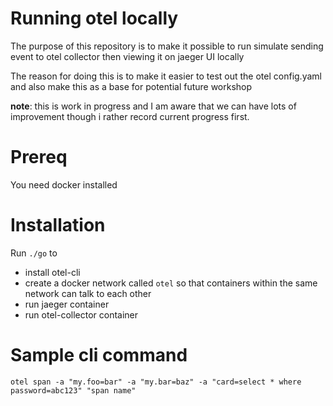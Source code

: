 # Running otel locally

The purpose of this repository is to make it possible to run simulate sending event to otel collector then viewing it on jaeger UI locally

The reason for doing this is to make it easier to test out the otel config.yaml and also make this as a base for potential future workshop

__note__: this is work in progress and I am aware that we can have lots of improvement though i rather record current progress first.

# Prereq
You need docker installed

# Installation
Run `./go` to 
- install otel-cli
- create a docker network called `otel` so that containers within the same network can talk to each other
- run jaeger container
- run otel-collector container

# Sample cli command

```
otel span -a "my.foo=bar" -a "my.bar=baz" -a "card=select * where password=abc123" "span name"
```
